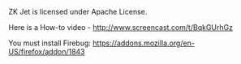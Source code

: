 ZK Jet is licensed under Apache License.

Here is a How-to video - http://www.screencast.com/t/BqkGUrhGz

You must install Firebug: https://addons.mozilla.org/en-US/firefox/addon/1843
